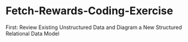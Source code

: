 # Fetch-Rewards-Coding-Exercise

First: Review Existing Unstructured Data and Diagram a New Structured Relational Data Model

